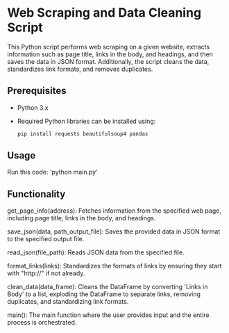 # Web Scraping and Data Cleaning Script

This Python script performs web scraping on a given website, extracts information such as page title, links in the body, and headings, and then saves the data in JSON format. Additionally, the script cleans the data, standardizes link formats, and removes duplicates.

## Prerequisites

- Python 3.x
- Required Python libraries can be installed using:

  ```bash
  pip install requests beautifulsoup4 pandas

## Usage
Run this code:
'python main.py'

## Functionality

get_page_info(address):
Fetches information from the specified web page, including page title, links in the body, and headings.

save_json(data, path_output_file):
Saves the provided data in JSON format to the specified output file.

read_json(file_path):
Reads JSON data from the specified file.

format_links(links):
Standardizes the formats of links by ensuring they start with "http://" if not already.

clean_data(data_frame):
Cleans the DataFrame by converting 'Links in Body' to a list, exploding the DataFrame to separate links, removing duplicates, and standardizing link formats.

main():
The main function where the user provides input and the entire process is orchestrated.